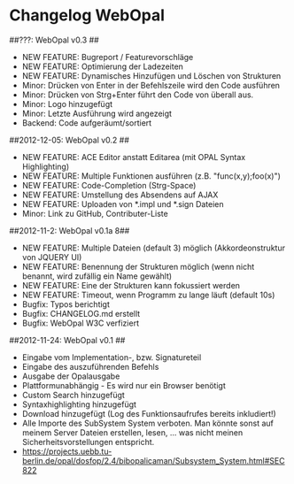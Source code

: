 Changelog WebOpal
==================================

##???: WebOpal v0.3 ##
- NEW FEATURE: Bugreport / Featurevorschläge
- NEW FEATURE: Optimierung der Ladezeiten
- NEW FEATURE: Dynamisches Hinzufügen und Löschen von Strukturen
- Minor: Drücken von Enter in der Befehlszeile wird den Code ausführen
- Minor: Drücken von Strg+Enter führt den Code von überall aus.
- Minor: Logo hinzugefügt
- Minor: Letzte Ausführung wird angezeigt
- Backend: Code aufgeräumt/sortiert

##2012-12-05: WebOpal v0.2 ##

- NEW FEATURE: ACE Editor anstatt Editarea (mit OPAL Syntax Highlighting)
- NEW FEATURE: Multiple Funktionen ausführen (z.B. "func(x,y);foo(x)")
- NEW FEATURE: Code-Completion (Strg-Space)
- NEW FEATURE: Umstellung des Absendens auf AJAX
- NEW FEATURE: Uploaden von *.impl und *.sign Dateien
- Minor: Link zu GitHub, Contributer-Liste

##2012-11-2: WebOpal v0.1a 8##

- NEW FEATURE: Multiple Dateien (default 3) möglich (Akkordeonstruktur von JQUERY UI)
- NEW FEATURE: Benennung der Strukturen möglich (wenn nicht benannt, wird zufällig ein Name gewählt)
- NEW FEATURE: Eine der Strukturen kann fokussiert werden
- NEW FEATURE: Timeout, wenn Programm zu lange läuft (default 10s)
- Bugfix: Typos berichtigt
- Bugfix: CHANGELOG.md erstellt
- Bugfix: WebOpal W3C verfiziert

##2012-11-24: WebOpal v0.1 ##

- Eingabe vom Implementation-, bzw. Signatureteil
- Eingabe des auszuführenden Befehls
- Ausgabe der Opalausgabe
- Plattformunabhängig - Es wird nur ein Browser benötigt
- Custom Search hinzugefügt
- Syntaxhighlighting hinzugefügt
- Download hinzugefügt (Log des Funktionsaufrufes bereits inkludiert!)
- Alle Importe des SubSystem System verboten. Man könnte sonst auf meinem Server Dateien erstellen, lesen, ... was nicht meinen Sicherheitsvorstellungen entspricht.
- https://projects.uebb.tu-berlin.de/opal/dosfop/2.4/bibopalicaman/Subsystem_System.html#SEC822
